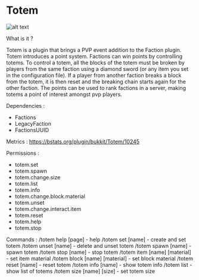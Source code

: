 # Totem

![alt text](https://user-images.githubusercontent.com/48879237/107246019-18ae9080-6a30-11eb-858c-5baecbac2cca.png)

What is it ?

Totem is a plugin that brings a PVP event addition to the Faction plugin. Totem introduces a point system. Factions can win points by controlling totems.
To control a totem, all the blocks of the totem must be broken by players from the same faction using a diamond sword (or any item you set in the configuration file).
If a player from another faction breaks a block from the totem, it is then reset and the breaking chain starts again for the other faction.
The points can be used to rank factions in a server, making totems a point of interest amongst pvp players.

Dependencies :
- Factions
- LegacyFaction
- FactionsUUID

Metrics :
https://bstats.org/plugin/bukkit/Totem/10245

Permissions :
- totem.set
- totem.spawn
- totem.change.size
- totem.list
- totem.info
- totem.change.block.material
- totem.unset
- totem.change.interact.item
- totem.reset
- totem.help
- totem.stop

Commands :
/totem help [page] - help
/totem set [name] - create and set totem
/totem unset [name] - delete and unset totem
/totem spawn [name] - spawn totem
/totem stop [name] - stop totem
/totem item [name] [material] - set item material
/totem block [name] [material] - set block material
/totem reset [name] - reset totem
/totem info [name] - show totem info
/totem list - show list of totems
/totem size [name] [size] - set totem size
